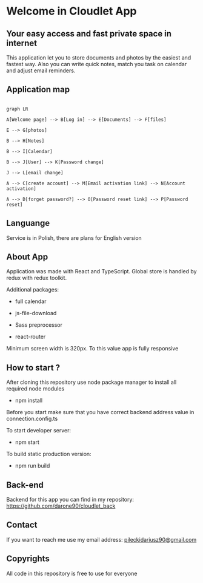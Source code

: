 
# Welcome in Cloudlet App

## Your easy access and fast private space in internet

This application let you to store documents and photos by the easiest and fastest way. Also you can write quick notes, match you task on calendar and adjust email reminders.

## Application map

```mermaid

graph LR

A[Welcome page] --> B[Log in] --> E[Documents] --> F[files]

E --> G[photos]

B --> H[Notes]

B --> I[Calendar]

B --> J[User] --> K[Password change]

J --> L[email change]

A --> C[create account] --> M[Email activation link] --> N[Account activation]

A --> D[forget password?] --> O[Password reset link] --> P[Password reset]

```
## Languange 

Service is in Polish, there are plans for English version

## About App

Application was made with React and TypeScript. Global store is handled by redux with redux toolkit.

Additional packages:

- full calendar

- js-file-download

- Sass preprocessor

- react-router

Minimum screen width is 320px. To this value app is fully responsive

## How to start ?

After cloning this repository use node package manager to install all required node modules

- npm install

Before you start make sure that you have correct backend address value in connection.config.ts

To start developer server:

- npm start

To build static production  version:

- npm run build

## Back-end

Backend for this app you can find in my repository: https://github.com/darone90/cloudlet_back

## Contact

If you want to reach me use my email address: pileckidariusz90@gmail.com

## Copyrights

All code in this repository is free to use for everyone

